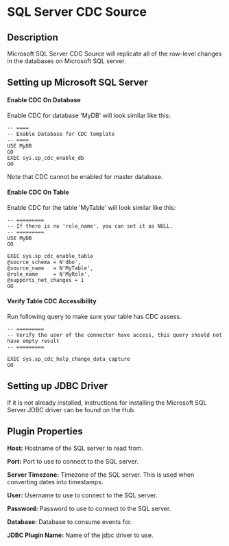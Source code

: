 # SQL Server CDC Source


Description
-----------
Microsoft SQL Server CDC Source will replicate all of the row-level changes in the databases on Microsoft SQL server.

Setting up Microsoft SQL Server
-----------
#### Enable CDC On Database
Enable CDC for database 'MyDB' will look similar like this:
```
-- ====
-- Enable Database for CDC template
-- ====
USE MyDB
GO
EXEC sys.sp_cdc_enable_db
GO
```
Note that CDC cannot be enabled for master database.

#### Enable CDC On Table
Enable CDC for the table 'MyTable' will look similar like this:
```
-- =========
-- If there is no 'role_name', you can set it as NULL.
-- =========
USE MyDB
GO

EXEC sys.sp_cdc_enable_table
@source_schema = N'dbo',
@source_name   = N'MyTable',
@role_name     = N'MyRole',
@supports_net_changes = 1
GO
```

#### Verify Table CDC Accessibility
Run following query to make sure your table has CDC assess.
```
-- =========
-- Verify the user of the connector have access, this query should not have empty result
-- =========

EXEC sys.sp_cdc_help_change_data_capture
GO
```

Setting up JDBC Driver
-----------
If it is not already installed, instructions for installing the Microsoft SQL Server JDBC driver can be found on the 
Hub.

Plugin Properties
-----------
**Host:** Hostname of the SQL server to read from.

**Port:** Port to use to connect to the SQL server.

**Server Timezone:** Timezone of the SQL server. This is used when converting dates into timestamps.

**User:** Username to use to connect to the SQL server.

**Password:** Password to use to connect to the SQL server.

**Database:** Database to consume events for.

**JDBC Plugin Name:** Name of the jdbc driver to use.